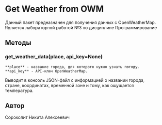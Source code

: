 # Get Weather from OWM
Данный пакет предназначен для получения данных с OpenWeatherMap.
Является лабораторной работой №3 по дисциплине Программирование

## Методы
### get_weather_data(place, api_key=None)
    **place** - название города, для которого нужно узнать погоду.
    **api_key** - API-ключ OpenWeatherMap.

Выводит в консоль JSON-файл с информацией о названии города, стране, координатах, временной зоне и тому, как ощущается температура.

## Автор
 Сороколит Никита Алексеевич